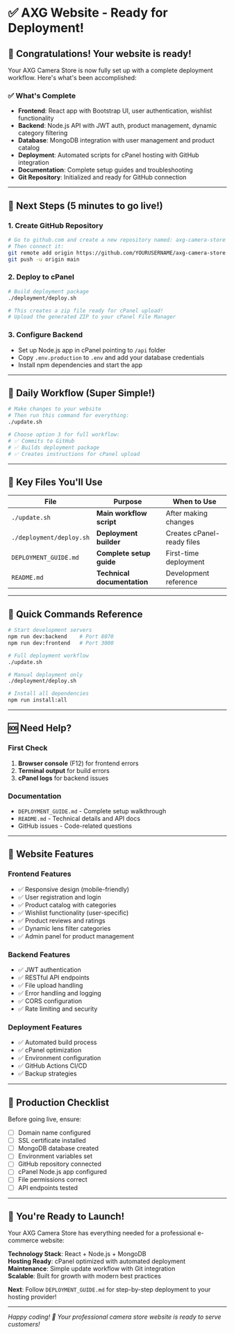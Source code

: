 # ✅ AXG Website - Ready for Deployment!

## 🎉 Congratulations! Your website is ready!

Your AXG Camera Store is now fully set up with a complete deployment workflow. Here's what's been accomplished:

### ✅ What's Complete

- **Frontend**: React app with Bootstrap UI, user authentication, wishlist functionality
- **Backend**: Node.js API with JWT auth, product management, dynamic category filtering
- **Database**: MongoDB integration with user management and product catalog
- **Deployment**: Automated scripts for cPanel hosting with GitHub integration
- **Documentation**: Complete setup guides and troubleshooting
- **Git Repository**: Initialized and ready for GitHub connection

---

## 🚀 Next Steps (5 minutes to go live!)

### 1. Create GitHub Repository

```bash
# Go to github.com and create a new repository named: axg-camera-store
# Then connect it:
git remote add origin https://github.com/YOURUSERNAME/axg-camera-store.git
git push -u origin main
```

### 2. Deploy to cPanel

```bash
# Build deployment package
./deployment/deploy.sh

# This creates a zip file ready for cPanel upload!
# Upload the generated ZIP to your cPanel File Manager
```

### 3. Configure Backend

- Set up Node.js app in cPanel pointing to `/api` folder
- Copy `.env.production` to `.env` and add your database credentials
- Install npm dependencies and start the app

---

## 🔄 Daily Workflow (Super Simple!)

```bash
# Make changes to your website
# Then run this command for everything:
./update.sh

# Choose option 3 for full workflow:
# ✅ Commits to GitHub
# ✅ Builds deployment package
# ✅ Creates instructions for cPanel upload
```

---

## 📁 Key Files You'll Use

| File                     | Purpose                     | When to Use                |
| ------------------------ | --------------------------- | -------------------------- |
| `./update.sh`            | **Main workflow script**    | After making changes       |
| `./deployment/deploy.sh` | **Deployment builder**      | Creates cPanel-ready files |
| `DEPLOYMENT_GUIDE.md`    | **Complete setup guide**    | First-time deployment      |
| `README.md`              | **Technical documentation** | Development reference      |

---

## 🔧 Quick Commands Reference

```bash
# Start development servers
npm run dev:backend    # Port 8070
npm run dev:frontend   # Port 3000

# Full deployment workflow
./update.sh

# Manual deployment only
./deployment/deploy.sh

# Install all dependencies
npm run install:all
```

---

## 🆘 Need Help?

### First Check

1. **Browser console** (F12) for frontend errors
2. **Terminal output** for build errors
3. **cPanel logs** for backend issues

### Documentation

- `DEPLOYMENT_GUIDE.md` - Complete setup walkthrough
- `README.md` - Technical details and API docs
- GitHub issues - Code-related questions

---

## 🎯 Website Features

### Frontend Features

- ✅ Responsive design (mobile-friendly)
- ✅ User registration and login
- ✅ Product catalog with categories
- ✅ Wishlist functionality (user-specific)
- ✅ Product reviews and ratings
- ✅ Dynamic lens filter categories
- ✅ Admin panel for product management

### Backend Features

- ✅ JWT authentication
- ✅ RESTful API endpoints
- ✅ File upload handling
- ✅ Error handling and logging
- ✅ CORS configuration
- ✅ Rate limiting and security

### Deployment Features

- ✅ Automated build process
- ✅ cPanel optimization
- ✅ Environment configuration
- ✅ GitHub Actions CI/CD
- ✅ Backup strategies

---

## 🌟 Production Checklist

Before going live, ensure:

- [ ] Domain name configured
- [ ] SSL certificate installed
- [ ] MongoDB database created
- [ ] Environment variables set
- [ ] GitHub repository connected
- [ ] cPanel Node.js app configured
- [ ] File permissions correct
- [ ] API endpoints tested

---

## 🚀 You're Ready to Launch!

Your AXG Camera Store has everything needed for a professional e-commerce website:

**Technology Stack**: React + Node.js + MongoDB  
**Hosting Ready**: cPanel optimized with automated deployment  
**Maintenance**: Simple update workflow with Git integration  
**Scalable**: Built for growth with modern best practices

**Next**: Follow `DEPLOYMENT_GUIDE.md` for step-by-step deployment to your hosting provider!

---

_Happy coding! 🎉 Your professional camera store website is ready to serve customers!_
